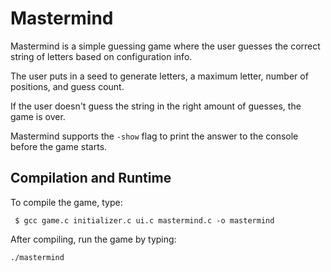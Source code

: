 # Mastermind
Mastermind is a simple guessing game where the user guesses the correct string of letters based on configuration info.

The user puts in a seed to generate letters, a maximum letter, number of positions, and guess count.

If the user doesn't guess the string in the right amount of guesses, the game is over.

Mastermind supports the `-show` flag to print the answer to the console before the game starts.

## Compilation and Runtime
To compile the game, type:
```
 $ gcc game.c initializer.c ui.c mastermind.c -o mastermind
```

After compiling, run the game by typing:
```
./mastermind
```

